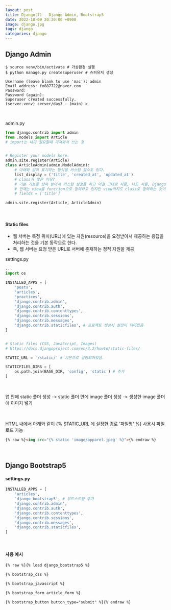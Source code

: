 ```yaml
---
layout: post
title: Django(7) - Django Admin, Bootstrap5
date: 2022-10-09 20:30:00 +0900
image: django.jpg
tags: django
categories: django
---
```


## Django Admin

``` terminal
$ source venv/bin/activate # 가상환경 실행
$ python manage.py createsuperuser # 슈퍼유저 생성

Username (leave blank to use 'mac'): admin
Email address: fx887722@naver.com
Password: 
Password (again): 
Superuser created successfully.
(server-venv) server/day3 - (main) > 
```

<br>

admin.py

``` python
from django.contrib import admin
from .models import Article
# import는 내가 필요할때 가져와서 쓰는 것


# Register your models here.
admin.site.register(Article)
class ArticleAdmin(admin.ModelAdmin):
  	# 아래와 같이 표기하는 방식을 커스텀 할수도 있다.
    list_display = ('title', 'created_at', 'updated_at')
    # class가 많은 이유?
    # 기본 기능을 상속 받아서 커스텀 설정을 하고 이걸 그대로 사용, 나도 사용, Django도 사용
    # 현재는 view를 function으로 정의하고 있지만 view까지도 class로 정의하는 것이 있다.
    # fields = ['title']

admin.site.register(Article, ArticleAdmin)
```

<br>

#### Static files

* 웹 서버는 특정 위치(URL)에 있는 자원(resource)을 요청받아서 제공하는 응답을 처리하는 것을 기본 동작으로 한다.
* 즉, 웹 서버는 요청 받은 URL로 서버에 존재하는 정적 자원을 제공

settings.py

``` python
...
import os

INSTALLED_APPS = [
    'posts',
    'articles',
    'practices',
    'django.contrib.admin',
    'django.contrib.auth',
    'django.contrib.contenttypes',
    'django.contrib.sessions',
    'django.contrib.messages',
    'django.contrib.staticfiles', # 프로젝트 생성시 설정이 되어있음
]


# Static files (CSS, JavaScript, Images)
# https://docs.djangoproject.com/en/3.2/howto/static-files/

STATIC_URL = '/static/' # 기본으로 설정되어있음.

STATICFILES_DIRS = [
    os.path.join(BASE_DIR, 'config', 'static') # 추가
]
```

<br>

앱 안에 static 폴더 생성 -> static 폴더 안에 image 폴더 생성 -> 생성한 image 폴더에 이미지 넣기

<br>

HTML 내에서 아래와 같이 {% STATIC_URL 에 설정한 경로  '파일명' %} 사용시 파일 로드 가능

``` html
{% raw %}<img src="{% static 'image/apparel.jpeg' %}">{% endraw %}
```

<br>

## Django Bootstrap5

#### settings.py

``` python
INSTALLED_APPS = [
    'articles',
    'django_bootstrap5', # 부트스트랩 추가
    'django.contrib.admin',
    'django.contrib.auth',
    'django.contrib.contenttypes',
    'django.contrib.sessions',
    'django.contrib.messages',
    'django.contrib.staticfiles',
]
```

<br>

#### 사용 예시

``` html
{% raw %}{% load django_bootstrap5 %}

{% bootstrap_css %}

{% bootstrap_javascript %}

{% bootstrap_form article_form %}

{% bootstrap_button button_type="submit" %}{% endraw %}
```



